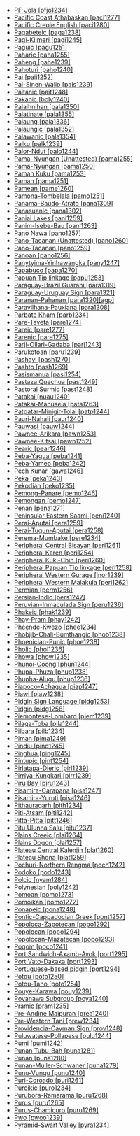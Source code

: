 - [PF-Jola [pfjo1234]](tree/atla1278/nort3146/cent2230/bakk1238/jool1234/jola1264/fhjo1234/pfjo1234/md.ini)
- [Pacific Coast Athabaskan [paci1277]](tree/atha1245/atha1246/atha1247/paci1277/md.ini)
- [Pacific Creole English [paci1280]](tree/indo1319/clas1257/germ1287/nort3152/west2793/nort3175/angl1264/angl1265/late1254/merc1242/macr1271/paci1280/md.ini)
- [Pagabeteic [paga1238]](tree/atla1278/volt1241/benu1247/bant1294/sout3152/narr1281/cent2260/nort3376/rive1266/ngir1248/ngir1250/ngom1276/abab1240/oldb1234/midd1348/late1250/paga1238/md.ini)
- [Pagi-Kilmeri [pagi1245]](tree/bord1247/bewa1242/pagi1245/md.ini)
- [Paguic [pagu1251]](tree/nort2923/nort2924/main1282/kaor1242/pagu1251/md.ini)
- [Paharic [paha1255]](tree/indo1319/clas1257/indo1320/indo1321/indo1324/sind1278/lahn1241/paha1255/md.ini)
- [Paheng [pahe1239]](tree/hmon1336/hmon1337/pahe1239/md.ini)
- [Pahoturi [paho1240]](tree/paho1240/md.ini)
- [Pai [paii1252]](tree/coch1271/yuma1250/gene1244/paii1252/md.ini)
- [Pai-Sinen-Walio [pais1239]](tree/wali1264/pais1239/md.ini)
- [Paitanic [pait1248]](tree/aust1307/mala1545/nort3253/sout3154/grea1293/pait1248/md.ini)
- [Pakanic [boly1240]](tree/aust1305/mang1377/boly1240/md.ini)
- [Palaihnihan [pala1350]](tree/pala1350/md.ini)
- [Palatinate [pala1355]](tree/indo1319/clas1257/germ1287/nort3152/west2793/high1289/fran1268/high1287/rhin1244/pala1355/md.ini)
- [Palaung [pala1336]](tree/aust1305/khas1273/pala1352/west2791/pala1336/md.ini)
- [Palaungic [pala1352]](tree/aust1305/khas1273/pala1352/md.ini)
- [Palawanic [pala1354]](tree/aust1307/mala1545/grea1284/pala1354/md.ini)
- [Palku [palk1239]](tree/pama1250/karn1253/palk1239/md.ini)
- [Palor-Ndut [palo1244]](tree/atla1278/nort3146/cang1245/palo1244/md.ini)
- [Pama-Nyungan (Unattested) [pama1255]](tree/unat1236/pama1255/md.ini)
- [Pama-Nyungan [pama1250]](tree/pama1250/md.ini)
- [Paman Kuku [pama1253]](tree/pama1250/pama1251/comp1236/wika1239/kuku1276/kuku1277/pama1253/md.ini)
- [Paman [pama1251]](tree/pama1250/pama1251/md.ini)
- [Pamean [pame1260]](tree/otom1299/west2783/otop1241/otop1242/pame1260/md.ini)
- [Pamona-Tombelala [pamo1251]](tree/aust1307/mala1545/cele1242/kail1255/nort2898/pamo1251/md.ini)
- [Panama-Baudo-Atrato [pana1309]](tree/choc1280/embe1258/atra1235/pana1309/md.ini)
- [Panasuanic [pana1302]](tree/aust1307/mala1545/sout2923/ramp1244/seko1241/pana1302/md.ini)
- [Paniai Lakes [pani1259]](tree/nucl1709/pani1259/md.ini)
- [Panim-Isebe-Bau [pani1263]](tree/nucl1709/mada1298/croi1234/mabu1247/gumm1240/pani1263/md.ini)
- [Pano Nawa [pano1257]](tree/pano1259/pano1256/main1279/pano1257/md.ini)
- [Pano-Tacanan (Unattested) [pano1260]](tree/unat1236/pano1260/md.ini)
- [Pano-Tacanan [pano1259]](tree/pano1259/md.ini)
- [Panoan [pano1256]](tree/pano1259/pano1256/md.ini)
- [Panytyima-Yinhawangka [pany1247]](tree/pama1250/sout3134/pilb1234/ngay1241/cent2248/pany1247/md.ini)
- [Papabuco [papa1270]](tree/otom1299/east2557/popo1292/zapo1436/zapo1437/nucl1765/papa1270/md.ini)
- [Papuan Tip linkage [papu1253]](tree/aust1307/mala1545/cent2237/east2712/ocea1241/west2818/papu1253/md.ini)
- [Paraguay-Brazil Guarani [para1319]](tree/tupi1275/mawe1252/awet1245/tupi1276/sout3271/tupi1277/tupi1282/para1319/md.ini)
- [Paraguay-Uruguay Sign [para1321]](tree/sign1238/deaf1237/chil1284/para1321/md.ini)
- [Paranan-Pahanan [para1320][agp]](tree/aust1307/mala1545/nort3238/nort3187/nucl1755/para1320/md.ini)
- [Paravilhana-Pauxiana [para1308]](tree/cari1283/vene1261/mapo1244/para1308/md.ini)
- [Parbate Kham [parb1234]](tree/sino1245/hima1249/maha1306/kham1285/kham1286/parb1234/md.ini)
- [Pare-Taveta [pare1274]](tree/atla1278/volt1241/benu1247/bant1294/sout3152/narr1281/east2731/nort3203/nort3209/pare1274/md.ini)
- [Pareic [pare1277]](tree/atla1278/volt1241/benu1247/bant1294/sout3152/narr1281/east2731/nort3203/nort3209/pare1274/pare1277/md.ini)
- [Parenic [pare1275]](tree/araw1281/alto1249/pare1275/md.ini)
- [Parji-Ollari-Gadaba [parj1243]](tree/drav1251/cent2227/parj1243/md.ini)
- [Parukotoan [paru1239]](tree/cari1283/paru1239/md.ini)
- [Pashayi [pash1270]](tree/indo1319/clas1257/indo1320/indo1321/indo1324/pash1270/md.ini)
- [Pashto [pash1269]](tree/indo1319/clas1257/indo1320/iran1269/pash1269/md.ini)
- [Pasismanua [pasi1254]](tree/aust1307/mala1545/cent2237/east2712/ocea1241/west2818/nort3206/nger1241/viti1243/sout2874/araw1269/pasi1254/md.ini)
- [Pastaza Quechua [past1249]](tree/quec1387/quec1388/quec1389/colo1257/ecua1249/imba1241/colo1258/orie1242/past1249/md.ini)
- [Pastoral Surmic [past1248]](tree/surm1244/sout2836/sout2837/past1248/md.ini)
- [Patakai [nuau1240]](tree/aust1307/mala1545/cent2237/cent2245/cent2254/east2466/nunu1252/pata1263/nuau1240/md.ini)
- [Patakai-Manusela [pata1263]](tree/aust1307/mala1545/cent2237/cent2245/cent2254/east2466/nunu1252/pata1263/md.ini)
- [Patpatar-Minigir-Tolai [patp1244]](tree/aust1307/mala1545/cent2237/east2712/ocea1241/west2818/meso1253/newi1242/stge1234/patp1244/md.ini)
- [Pauri-Nahali [paur1240]](tree/indo1319/clas1257/indo1320/indo1321/indo1322/subc1234/bhil1254/paur1240/md.ini)
- [Pauwasi [pauw1244]](tree/pauw1244/md.ini)
- [Pawnee-Arikara [pawn1253]](tree/cadd1255/nort2950/pawn1252/pawn1253/md.ini)
- [Pawnee-Kitsai [pawn1252]](tree/cadd1255/nort2950/pawn1252/md.ini)
- [Pearic [pear1246]](tree/aust1305/pear1246/md.ini)
- [Peba-Yagua [peba1241]](tree/peba1241/md.ini)
- [Peba-Yameo [peba1242]](tree/peba1241/peba1242/md.ini)
- [Pech Kunar [gawa1246]](tree/indo1319/clas1257/indo1320/indo1321/indo1324/kuna1264/gawa1246/md.ini)
- [Peka [peka1243]](tree/nucl1709/mada1298/raic1241/peka1243/md.ini)
- [Pekodian [peko1235]](tree/cari1283/peko1235/md.ini)
- [Pemong-Panare [pemo1246]](tree/cari1283/vene1261/pemo1246/md.ini)
- [Pemongan [pemo1247]](tree/cari1283/vene1261/pemo1246/pemo1247/md.ini)
- [Penan [pena1271]](tree/aust1307/mala1545/nort3253/nort3171/keny1280/lowl1270/west2875/pena1271/md.ini)
- [Peninsular Eastern Saami [peni1240]](tree/ural1272/saam1281/east2324/peni1240/md.ini)
- [Perai-Aputai [pera1259]](tree/aust1307/mala1545/cent2237/cent2245/timo1259/nort3194/weta1245/pera1258/pera1259/md.ini)
- [Perai-Tugun-Aputai [pera1258]](tree/aust1307/mala1545/cent2237/cent2245/timo1259/nort3194/weta1245/pera1258/md.ini)
- [Perema-Mumbake [pere1234]](tree/atla1278/volt1241/nort3149/came1255/samb1322/samb1323/sout3238/leko1246/samb1324/pere1234/md.ini)
- [Peripheral Central Bisayan [peri1261]](tree/aust1307/mala1545/grea1284/cent2246/bisa1268/cent2263/peri1261/md.ini)
- [Peripheral Karen [peri1254]](tree/sino1245/kare1337/peri1254/md.ini)
- [Peripheral Kuki-Chin [peri1260]](tree/sino1245/kuki1245/kuki1246/peri1260/md.ini)
- [Peripheral Papuan Tip linkage [peri1258]](tree/aust1307/mala1545/cent2237/east2712/ocea1241/west2818/papu1253/peri1258/md.ini)
- [Peripheral Western Gurage [inor1239]](tree/afro1255/semi1276/west2786/ethi1244/sout3078/oute1258/ttgr1237/inor1239/md.ini)
- [Peripheral Western Malakula [peri1262]](tree/aust1307/mala1545/cent2237/east2712/ocea1241/nort3195/cent2269/mala1539/west2871/peri1262/md.ini)
- [Permian [perm1256]](tree/ural1272/perm1256/md.ini)
- [Persian-Indic [pers1247]](tree/mixe1287/pers1247/md.ini)
- [Peruvian-Inmaculada Sign [peru1236]](tree/sign1238/deaf1237/lsfi1234/asli1244/west2886/peru1236/md.ini)
- [Phakeic [phak1239]](tree/taik1256/kamt1241/daic1238/daic1237/cent2251/wenm1239/sapa1255/sout3184/sout2743/shan1276/assa1264/phak1239/md.ini)
- [Phay-Pram [phay1242]](tree/aust1305/khmu1236/phay1242/md.ini)
- [Pheende-Kwezo [phee1234]](tree/atla1278/volt1241/benu1247/bant1294/sout3152/narr1281/cent2260/njil1234/nort3257/mbal1259/holu1246/phee1234/md.ini)
- [Phobjib-Chali-Bumthangic [phob1238]](tree/sino1245/bodi1256/bodi1257/tsha1246/east1469/main1269/phob1238/md.ini)
- [Phoenician-Punic [phoe1238]](tree/afro1255/semi1276/west2786/cent2236/nort3165/cana1267/ugar1239/phoe1238/md.ini)
- [Pholic [phol1236]](tree/sino1245/burm1265/lolo1265/lolo1267/nili1235/sout3212/rive1256/upri1239/phol1236/md.ini)
- [Phowa [phow1235]](tree/sino1245/burm1265/lolo1265/lolo1267/nili1235/sout3212/high1272/phow1235/md.ini)
- [Phunoi-Coong [phun1244]](tree/sino1245/burm1265/lolo1265/lolo1267/hani1249/biso1244/biso1241/phun1244/md.ini)
- [Phupa-Phuza [phup1238]](tree/sino1245/burm1265/lolo1265/lolo1267/nili1235/sout3212/rive1256/down1239/phup1238/md.ini)
- [Phupha-Alugu [phup1236]](tree/sino1245/burm1265/lolo1265/lolo1267/nili1235/sout3212/rive1256/down1239/phup1236/md.ini)
- [Piapoco-Achagua [piap1247]](tree/araw1281/japu1236/nucl1764/nort3362/piap1247/md.ini)
- [Piawi [piaw1238]](tree/piaw1238/md.ini)
- [Pidgin Sign Language [pidg1253]](tree/sign1238/pidg1253/md.ini)
- [Pidgin [pidg1258]](tree/pidg1258/md.ini)
- [Piemontese-Lombard [piem1239]](tree/indo1319/clas1257/ital1284/lati1262/lati1263/impe1234/roma1334/ital1285/west2813/shif1234/nort3208/gall1279/piem1239/md.ini)
- [Pilaga-Toba [pila1244]](tree/guai1249/guai1250/qomm1235/pila1244/md.ini)
- [Pilbara [pilb1234]](tree/pama1250/sout3134/pilb1234/md.ini)
- [Piman [pima1249]](tree/utoa1244/sout3136/tepi1240/pima1249/md.ini)
- [Pindiu [pind1245]](tree/nucl1709/fini1244/huon1246/west2795/rawl1234/pind1245/md.ini)
- [Pinghua [ping1245]](tree/sino1245/sini1245/clas1255/midd1354/yuep1234/ping1245/md.ini)
- [Pintupic [pint1254]](tree/pama1250/dese1234/wati1241/pint1254/md.ini)
- [Pirlatapa-Dieric [pirl1239]](tree/pama1250/karn1253/cent2016/west2438/pirl1239/md.ini)
- [Pirriya-Kungkari [pirr1239]](tree/pama1250/karn1253/pirr1239/md.ini)
- [Piru Bay [piru1243]](tree/aust1307/mala1545/cent2237/cent2245/cent2254/east2466/nunu1252/piru1243/md.ini)
- [Pisamira-Carapana [pisa1247]](tree/tuca1253/east2698/east2702/east2708/pisa1246/pisa1247/md.ini)
- [Pisamira-Yuruti [pisa1246]](tree/tuca1253/east2698/east2702/east2708/pisa1246/md.ini)
- [Pithauragarh [pith1234]](tree/sino1245/bodi1256/tibe1275/east2777/pith1234/md.ini)
- [Piti-Atsam [piti1242]](tree/atla1278/volt1241/benu1247/kain1275/cent2242/basa1288/east2404/piti1242/md.ini)
- [Pitta-Pitta [pitt1246]](tree/pama1250/karn1253/palk1239/pitt1246/md.ini)
- [Pitu Ulunna Salu [pitu1237]](tree/aust1307/mala1545/sout2923/nort2894/pitu1237/md.ini)
- [Plains Creeic [plai1264]](tree/algi1248/algo1256/algo1257/cree1271/cree1272/plai1264/md.ini)
- [Plains Dogon [plai1257]](tree/dogo1299/plai1257/md.ini)
- [Plateau Central Kalenjin [plat1260]](tree/nilo1247/sout2830/kale1246/cent2293/plat1260/md.ini)
- [Plateau Shona [plat1259]](tree/atla1278/volt1241/benu1247/bant1294/sout3152/narr1281/east2731/shon1250/core1255/plat1259/md.ini)
- [Pochuri-Northern Rengma [poch1242]](tree/sino1245/kuki1245/anga1312/anga1286/poch1242/md.ini)
- [Podoko [podo1243]](tree/afro1255/chad1250/bium1280/nort3156/marg1267/mand1472/podo1243/md.ini)
- [Polcic [nyam1284]](tree/afro1255/chad1250/west2785/west2790/west2800/sout3162/nort3190/nyam1284/md.ini)
- [Polynesian [poly1242]](tree/aust1307/mala1545/cent2237/east2712/ocea1241/cent2060/east2445/poly1242/md.ini)
- [Pomoan [pomo1273]](tree/pomo1273/md.ini)
- [Pomoikan [pomo1272]](tree/nucl1709/mada1298/kala1403/sout3148/osum1243/pomo1272/md.ini)
- [Ponapeic [pona1248]](tree/aust1307/mala1545/cent2237/east2712/ocea1241/micr1243/micr1244/cent2276/west2844/pona1247/pona1248/md.ini)
- [Pontic-Cappadocian Greek [pont1257]](tree/indo1319/clas1257/grae1234/gree1276/east2798/koin1234/mode1266/pont1257/md.ini)
- [Popoloca-Zapotecan [popo1292]](tree/otom1299/east2557/popo1292/md.ini)
- [Popolocan [popo1294]](tree/otom1299/east2557/popo1292/popo1293/ixca1247/choc1278/popo1294/md.ini)
- [Popolocan-Mazatecan [popo1293]](tree/otom1299/east2557/popo1292/popo1293/md.ini)
- [Poqom [poco1241]](tree/maya1287/core1254/quic1274/grea1276/poco1241/md.ini)
- [Port Sandwich-Axamb-Avok [port1295]](tree/aust1307/mala1545/cent2237/east2712/ocea1241/nort3195/cent2269/mala1539/east2753/cent2315/sout3239/port1295/md.ini)
- [Port Vato-Dakaka [port1293]](tree/aust1307/mala1545/cent2237/east2712/ocea1241/nort3195/cent2269/ambr1240/port1292/port1293/md.ini)
- [Portuguese-based pidgin [port1294]](tree/pidg1258/port1294/md.ini)
- [Potou [poto1250]](tree/atla1278/volt1241/kwav1236/nyoa1234/poto1254/poto1250/md.ini)
- [Potou-Tano [poto1254]](tree/atla1278/volt1241/kwav1236/nyoa1234/poto1254/md.ini)
- [Pouye-Karawa [pouy1239]](tree/sepi1257/ramm1241/pouy1239/md.ini)
- [Poyanawa Subgroup [poya1240]](tree/pano1259/pano1256/main1279/pano1257/poya1240/md.ini)
- [Pramic [pram1235]](tree/aust1305/khmu1236/phay1242/pram1235/md.ini)
- [Pre-Andine Maipuran [prea1240]](tree/araw1281/sout3131/kamp1244/prea1240/md.ini)
- [Pre-Western Tani [prew1234]](tree/sino1245/macr1268/tani1259/prew1234/md.ini)
- [Providencia-Cayman Sign [prov1248]](tree/sign1238/vill1244/prov1248/md.ini)
- [Puluwatese-Pollapese [pulu1244]](tree/aust1307/mala1545/cent2237/east2712/ocea1241/micr1243/micr1244/cent2276/west2844/pona1247/truk1243/nucl1749/cent2290/east2764/pulu1244/md.ini)
- [Pumi [pumi1242]](tree/sino1245/burm1265/naqi1236/qian1263/pumi1242/md.ini)
- [Punan Tubu-Bah [puna1281]](tree/aust1307/mala1545/nort3253/sara1342/puna1279/puna1280/puna1281/md.ini)
- [Punan [puna1280]](tree/aust1307/mala1545/nort3253/sara1342/puna1279/puna1280/md.ini)
- [Punan-Muller-Schwaner [puna1279]](tree/aust1307/mala1545/nort3253/sara1342/puna1279/md.ini)
- [Punu-Vungu [punu1240]](tree/atla1278/volt1241/benu1247/bant1294/sout3152/narr1281/cent2260/west2968/nzad1235/lwer1234/ding1244/loan1238/klce1234/kiko1235/nucl1804/kiko1234/kamb1321/kila1239/sout3249/west2874/vili1240/lumb1251/ngub1240/sang1341/punu1240/md.ini)
- [Puri-Coroado [puri1261]](tree/puri1261/md.ini)
- [Puroikic [puro1234]](tree/sino1245/khob1235/puro1234/md.ini)
- [Purubora-Ramarama [puru1268]](tree/tupi1275/puru1268/md.ini)
- [Purus [puru1265]](tree/araw1281/sout3131/puru1269/puru1265/md.ini)
- [Purus-Chamicuro [puru1269]](tree/araw1281/sout3131/puru1269/md.ini)
- [Pwo [pwoo1239]](tree/sino1245/kare1337/peri1254/pwoo1239/md.ini)
- [Pyramid-Swart Valley [pyra1234]](tree/nucl1709/dani1287/cent2233/pyra1234/md.ini)

